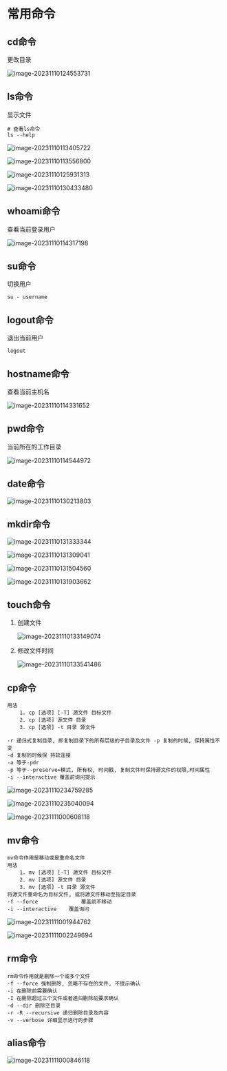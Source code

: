 #  常用命令

## cd命令

更改目录

![image-20231110124553731](images/image-20231110124553731.png)

## ls命令

显示文件

```shell
# 查看ls命令
ls --help
```

![image-20231110113405722](images/image-20231110113405722.png)

![image-20231110113556800](images/image-20231110113556800.png)

![image-20231110125931313](images/image-20231110125931313.png)

![image-20231110130433480](images/image-20231110130433480.png)

## whoami命令

查看当前登录用户

![image-20231110114317198](images/image-20231110114317198.png)

## su命令

切换用户

```shell
su - username
```

## logout命令

退出当前用户

```shell
logout
```

## hostname命令

查看当前主机名

![image-20231110114331652](images/image-20231110114331652.png)

## pwd命令

当前所在的工作目录

![image-20231110114544972](images/image-20231110114544972.png)

## date命令

![image-20231110130213803](images/image-20231110130213803.png)

## mkdir命令

![image-20231110131333344](images/image-20231110131333344.png)

![image-20231110131309041](images/image-20231110131309041.png)

![image-20231110131504560](images/image-20231110131504560.png)

![image-20231110131903662](images/image-20231110131903662.png)

## touch命令

1. 创建文件

   ![image-20231110133149074](images/image-20231110133149074.png)

2. 修改文件时间

   ![image-20231110133541486](images/image-20231110133541486.png)

## cp命令

```shell
用法
	1. cp [选项] [-T] 源文件 目标文件
	2. cp [选项] 源文件 目录
	3. cp [选项] -t 目录 源文件

-r 递归式复制目录, 即复制目录下的所有层级的子目录及文件 -p 复制的时候, 保持属性不变
-d 复制的时候保 持软连接
-a 等于-pdr
-p 等于--preserve=模式, 所有权, 时间戳, 复制文件时保持源文件的权限,时间属性
-i --interactive 覆盖前询问提示
```

![image-20231110234759285](images/image-20231110234759285.png)

![image-20231110235040094](images/image-20231110235040094.png)

![image-20231111000608118](images/image-20231111000608118.png)

## mv命令

```shell
mv命令作用是移动或是重命名文件
用法
	1. mv [选项] [-T] 源文件 目标文件
	2. mv [选项] 源文件 目录
	3. mv [选项] -t 目录 源文件
将源文件重命名为目标文件, 或将源文件移动至指定目录
-f --force 				覆盖前不移动
-i --interactive 	覆盖询问
```

![image-20231111001944762](images/image-20231111001944762.png)

![image-20231111002249694](images/image-20231111002249694.png)

## rm命令

```shell
rm命令作用就是删除一个或多个文件
-f --force 强制删除, 忽略不存在的文件, 不提示确认
-i 在删除前需要确认
-I 在删除超过三个文件或者递归删除前要求确认
-d --dir 删除空目录
-r -R --recursive 递归删除目录及内容
-v --verbose 详细显示进行的步骤
```



## alias命令

![image-20231111000846118](images/image-20231111000846118.png)
